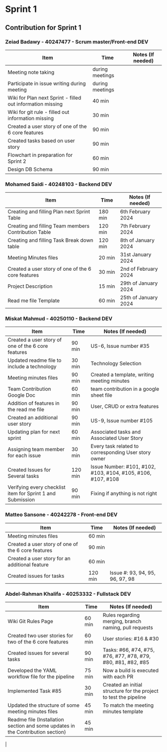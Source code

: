 # Sprint 1
## Contribution for Sprint 1

### Zeiad Badawy - 40247477 - Scrum master/Front-end DEV
| Item                        | Time      | Notes (If needed)                                               |
|-----------------------------|-----------|------------------------------------------------------------------|
| Meeting note taking         | during meetings |                |
| Participate in issue writing during meeting | during meetings |  |
| Wiki for Plan next Sprint - filled out information missing | 40 min |                                             |
| Wiki for git rule - filled out information missing | 30 min |                                             |
| Created a user story of one of the 6 core features | 90 min |                           |
| Created tasks based on user story | 90 min |                           |
| Flowchart in preparation for Sprint 2 | 60 min |                           |
| Design DB Schema | 90 min |                           |


### Mohamed Saidi - 40248103 - Backend DEV
| Item                        | Time      | Notes (If needed)                                               |
|-----------------------------|-----------|------------------------------------------------------------------|
|Creating and filling Plan next Sprint Table   | 180 min    |      6th February 2024                                              |
| Creating and filling Team members Contribution Table | 120 min | 7th February 2024
| Creating and filling Task Break down table       |    120 min       |           8th of January 2024                                          |
| Meeting Minutes files       | 20 min    |      31st January 2024                   |
| Created a user story of one of the 6 core features | 30 min |     2nd of February 2024                     |
| Project Description         | 15 min    |                  29th of January 2024                                      |
| Read me file Template       |    60 min       |           25th of January 2024                                          |







### Miskat Mahmud - 40250110 - Backend DEV
| Item                        | Time      | Notes (If needed)                                               |
|-----------------------------|-----------|------------------------------------------------------------------|
| Created a user story of one of the 6 core features | 90 min |  US-6, Issue number #35                         |
| Updated readme file to include a technology  | 30 min |      Technology Selection                                       |
| Meeting minutes files       | 90 min    |    Created a template, writing meeting minutes                     |
| Team Contribution Google Doc| 60 min   |  team contribution in a google sheet file
| Addition of features in the read me file| 90 min   | User, CRUD or extra features
| Created an additional user story  | 90 min |    US-9, Issue number #105                       |
| Updating plan for next sprint  | 60 min |    Associated tasks and Associated User Story                       |
| Assigning team member for each issue  | 30 min |    Every task related to corresponding User story owner                       |
| Created Issues for Several tasks  | 120 min |    Issue Number: #101, #102, #103, #104, #105, #106, #107, #108                      |
| Verifying every checklist item for Sprint 1 and Submission  | 90 min |    Fixing if anything is not right                       |



### Matteo Sansone - 40242278 - Front-end DEV
| Item                        | Time      | Notes (If needed)                                               |
|-----------------------------|-----------|------------------------------------------------------------------|
| Meeting minutes files        | 60 min    |                         |
| Created a user story of one of the 6 core features | 90 min |                           |
| Created a user story for an additional feature | 60 min |                           |
| Created issues for tasks | 120 min | Issue #: 93, 94, 95, 96, 97, 98|



### Abdel-Rahman Khalifa - 40253332 - Fullstack DEV
| Item                        | Time      | Notes (If needed)                                                 |
|-----------------------------|-----------|-------------------------------------------------------------------|
| Wiki Git Rules Page      | 60 min    | Rules regarding merging, branch naming, pull requests                |
| Created two user stories for two of the 6 core features | 60 min | User stories: #16 & #30                  |
| Created issues for several tasks| 90 min    | Tasks: #66, #74, #75, #76, #77, #78, #79, #80, #81, #82, #85  |             |
| Developed the YAML workflow file for the pipeline| 75 min | Now a build is executed with each PR            |
| Implemented Task #85 | 30 min | Created an initial structure for the project to test the pipeline           |
| Updated the structure of some meeting minutes files | 45 min | To match the meeting minutes template        |
| Readme file (Installation section and some updates in the Contribution section) | 45 min |                  |
| 



